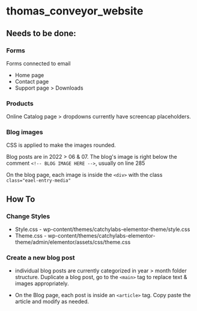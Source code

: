 # thomas_conveyor_website

## Needs to be done:

### Forms
Forms connected to email
* Home page
* Contact page
* Support page > Downloads

### Products
Online Catalog page > dropdowns currently have screencap placeholders.

### Blog images
CSS is applied to make the images rounded.

Blog posts are in 2022 > 06 & 07. The blog's image is right below the comment ```<!-- BLOG IMAGE HERE -->```, usually on line 285

On the blog page, each image is inside the ```<div>``` with the class ```class="eael-entry-media"```

## How To

### Change Styles

* Style.css - wp-content/themes/catchylabs-elementor-theme/style.css
* Theme.css - wp-content/themes/catchylabs-elementor-theme/admin/elementor/assets/css/theme.css

### Create a new blog post
* individual blog posts are currently categorized in year > month folder structure. Duplicate a blog post, go to the ```<main>``` tag to replace text & images appropriately.

* On the Blog page, each post is inside an ```<article>``` tag. Copy paste the article and modify as needed.

